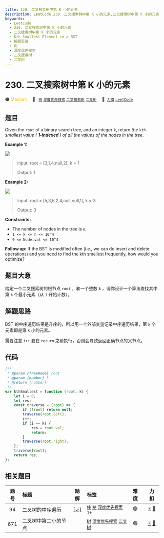```yaml
---
title: 230. 二叉搜索树中第 K 小的元素
description: LeetCode,230. 二叉搜索树中第 K 小的元素,二叉搜索树中第 K 小的元素,Kth Smallest Element in a BST,解题思路,树,深度优先搜索,二叉搜索树,二叉树
keywords:
  - LeetCode
  - 230. 二叉搜索树中第 K 小的元素
  - 二叉搜索树中第 K 小的元素
  - Kth Smallest Element in a BST
  - 解题思路
  - 树
  - 深度优先搜索
  - 二叉搜索树
  - 二叉树
---
```


# 230. 二叉搜索树中第 K 小的元素

🟠 <font color=#ffb800>Medium</font>&emsp; 🔖&ensp; [`树`](/tag/tree.md) [`深度优先搜索`](/tag/depth-first-search.md) [`二叉搜索树`](/tag/binary-search-tree.md) [`二叉树`](/tag/binary-tree.md)&emsp; 🔗&ensp;[`力扣`](https://leetcode.cn/problems/kth-smallest-element-in-a-bst) [`LeetCode`](https://leetcode.com/problems/kth-smallest-element-in-a-bst)

## 题目

Given the `root` of a binary search tree, and an integer `k`, return _the_
`kth` _smallest value ( **1-indexed** ) of all the values of the nodes in the
tree_.

**Example 1:**

![](https://assets.leetcode.com/uploads/2021/01/28/kthtree1.jpg)

> Input: root = [3,1,4,null,2], k = 1
>
> Output: 1

**Example 2:**

![](https://assets.leetcode.com/uploads/2021/01/28/kthtree2.jpg)

> Input: root = [5,3,6,2,4,null,null,1], k = 3
>
> Output: 3

**Constraints:**

- The number of nodes in the tree is `n`.
- `1 <= k <= n <= 10^4`
- `0 <= Node.val <= 10^4`

**Follow up:** If the BST is modified often (i.e., we can do insert and delete
operations) and you need to find the kth smallest frequently, how would you
optimize?

## 题目大意

给定一个二叉搜索树的根节点 `root` ，和一个整数 `k` ，请你设计一个算法查找其中第 `k` 个最小元素（从 `1` 开始计数）。

## 解题思路

BST 的中序遍历结果是升序的，所以用一个外部变量记录中序遍历结果，第 `k` 个元素即是第 `k` 小的元素。

需要注意 `i++` 要在 `return` 之前执行，否则会导致返回正确节点的父节点。

## 代码

```javascript
/**
 * @param {TreeNode} root
 * @param {number} k
 * @return {number}
 */
var kthSmallest = function (root, k) {
	let i = 0;
	let res;
	const traverse = (root) => {
		if (!root) return null;
		traverse(root.left);
		i++;
		if (i == k) {
			res = root.val;
			return;
		}
		traverse(root.right);
	};
	traverse(root);
	return res;
};
```

## 相关题目

<!-- prettier-ignore -->
| 题号 | 标题 | 题解 | 标签 | 难度 | 力扣 |
| :------: | :------ | :------: | :------ | :------ | :------: |
| 94 | 二叉树的中序遍历 | [[✓]](/problem/0094.md) |  [`栈`](/tag/stack.md) [`树`](/tag/tree.md) [`深度优先搜索`](/tag/depth-first-search.md) `1+` | 🟢 | [🀄️](https://leetcode.cn/problems/binary-tree-inorder-traversal) [🔗](https://leetcode.com/problems/binary-tree-inorder-traversal) |
| 671 | 二叉树中第二小的节点 |  |  [`树`](/tag/tree.md) [`深度优先搜索`](/tag/depth-first-search.md) [`二叉树`](/tag/binary-tree.md) | 🟢 | [🀄️](https://leetcode.cn/problems/second-minimum-node-in-a-binary-tree) [🔗](https://leetcode.com/problems/second-minimum-node-in-a-binary-tree) |